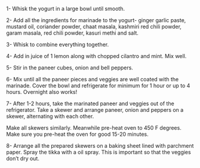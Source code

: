 1- Whisk the yogurt in a large bowl until smooth. 

2- Add all the ingredients for marinade to the yogurt- ginger garlic paste, mustard oil, coriander powder, chaat masala, kashmiri red chili powder, garam masala, red chili powder, kasuri methi and salt.

3- Whisk to combine everything together.

4- Add in juice of 1 lemon along with chopped cilantro and mint. Mix well.

5- Stir in the paneer cubes, onion and bell peppers.

6- Mix until all the paneer pieces and veggies are well coated with the marinade. Cover the bowl and refrigerate for minimum for 1 hour or up to 4 hours.  Overnight also works!

7- After 1-2 hours, take the marinated paneer and veggies out of the refrigerator. Take a skewer and arrange paneer, onion and peppers on a skewer, alternating with each other.

Make all skewers similarly. Meanwhile pre-heat oven to 450 F degrees. Make sure you pre-heat the oven for good 15-20 minutes.

8- Arrange all the prepared skewers on a baking sheet lined with parchment paper. Spray the tikka with a oil spray. This is important so that the veggies don’t dry out.

